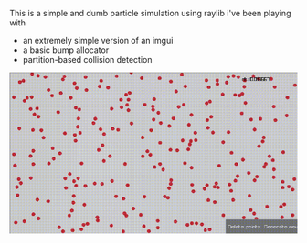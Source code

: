 This is a simple and dumb particle simulation using raylib i've been playing with
- an extremely simple version of an imgui
- a basic bump allocator
- partition-based collision detection

![preview](preview/preview.gif)
